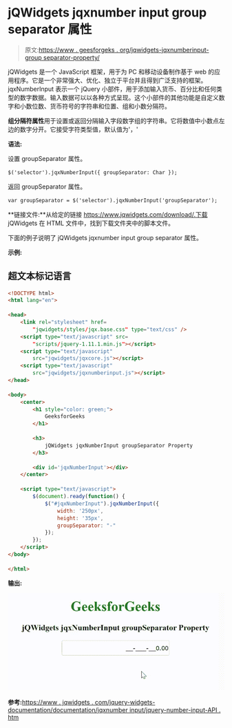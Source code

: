 # jQWidgets jqxnumber input group separator 属性

> 原文:[https://www . geesforgeks . org/jqwidgets-jqxnumberinput-group separator-property/](https://www.geeksforgeeks.org/jqwidgets-jqxnumberinput-groupseparator-property/)

jQWidgets 是一个 JavaScript 框架，用于为 PC 和移动设备制作基于 web 的应用程序。它是一个非常强大、优化、独立于平台并且得到广泛支持的框架。jqxNumberInput 表示一个 jQuery 小部件，用于添加输入货币、百分比和任何类型的数字数据。输入数据可以以各种方式呈现。这个小部件的其他功能是自定义数字和小数位数、货币符号的字符串和位置、组和小数分隔符。

**组分隔符属性**用于设置或返回分隔输入字段数字组的字符串。它将数值中小数点左边的数字分开。它接受字符类型值，默认值为'，'

**语法:**

设置 groupSeparator 属性。

```html
$('selector').jqxNumberInput({ groupSeparator: Char });
```

返回 groupSeparator 属性。

```html
var groupSeparator = $('selector').jqxNumberInput('groupSeparator');
```

**链接文件:**从给定的链接 https://www.jqwidgets.com/download/.下载 jQWidgets 在 HTML 文件中，找到下载文件夹中的脚本文件。

> <link rel="”stylesheet”" href="”jqwidgets/styles/jqx.base.css”" type="”text/css”">

下面的例子说明了 jQWidgets jqxnumber input group separator 属性。

**示例:**

## 超文本标记语言

```html
<!DOCTYPE html>
<html lang="en">

<head>
    <link rel="stylesheet" href=
        "jqwidgets/styles/jqx.base.css" type="text/css" />
    <script type="text/javascript" src=
        "scripts/jquery-1.11.1.min.js"></script>
    <script type="text/javascript" 
        src="jqwidgets/jqxcore.js"></script>
    <script type="text/javascript" 
        src="jqwidgets/jqxnumberinput.js"></script>
</head>

<body>
    <center>
        <h1 style="color: green;">
            GeeksforGeeks
        </h1>

        <h3>
            jQWidgets jqxNumberInput groupSeparator Property
        </h3>

        <div id='jqxNumberInput'></div>
    </center>

    <script type="text/javascript">
        $(document).ready(function() {
            $("#jqxNumberInput").jqxNumberInput({
                width: '250px',
                height: '35px',
                groupSeparator: "-"
            });
        });
    </script>
</body>

</html>
```

**输出:**

![](img/08a0178fcbc7aa4541d1faf3a5e2ba2b.png)

**参考:**[https://www . jqwidgets . com/jquery-widgets-documentation/documentation/jqxnumber input/jquery-number-input-API . htm](https://www.jqwidgets.com/jquery-widgets-documentation/documentation/jqxnumberinput/jquery-number-input-api.htm)